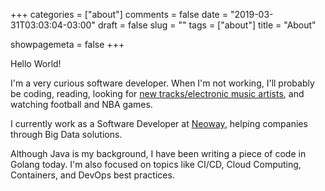 +++
categories = ["about"]
comments = false
date = "2019-03-31T03:03:04-03:00"
draft = false
slug = ""
tags = ["about"]
title = "About"

showpagemeta = false
+++

Hello World!

I'm a very curious software developer. When I'm not working, I'll probably be coding, reading, looking for [new tracks/electronic music artists](https://soundcloud.com/jeanmorais), and watching football and NBA games.

I currently work as a Software Developer at [Neoway](https://www.neoway.com.br/), helping companies through Big Data solutions. 

Although Java is my background, I have been writing a piece of code in Golang today. I'm also focused on topics like CI/CD, Cloud Computing, Containers, and DevOps best practices.